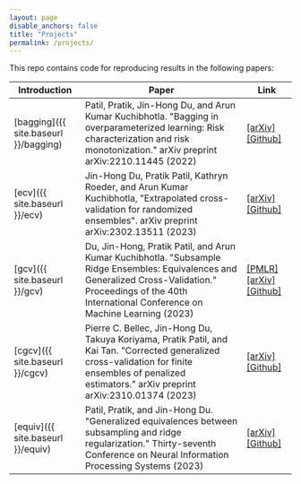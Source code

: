 ```yaml
---
layout: page
disable_anchors: false
title: "Projects"
permalink: /projects/
---
```


This repo contains code for reproducing results in the following papers:


Introduction | Paper | Link
---|---|---
[bagging]({{ site.baseurl }}/bagging) | Patil, Pratik, Jin-Hong Du, and Arun Kumar Kuchibhotla. "Bagging in overparameterized learning: Risk characterization and risk monotonization." arXiv preprint arXiv:2210.11445 (2022) | [[arXiv]](https://doi.org/10.48550/arXiv.2210.11445) [[Github]](https://github.com/jaydu1/overparameterized-bagging/tree/main/paper/bagging)
[ecv]({{ site.baseurl }}/ecv)  | Jin-Hong Du, Pratik Patil, Kathryn Roeder, and Arun Kumar Kuchibhotla, "Extrapolated cross-validation for randomized ensembles". arXiv preprint arXiv:2302.13511 (2023) | [[arXiv]](https://doi.org/10.48550/arXiv.2302.13511) [[Github]](https://github.com/jaydu1/ECV)
[gcv]({{ site.baseurl }}/gcv)  | Du, Jin-Hong, Pratik Patil, and Arun Kumar Kuchibhotla. "Subsample Ridge Ensembles: Equivalences and Generalized Cross-Validation." Proceedings of the 40th International Conference on Machine Learning (2023) | [[PMLR]](https://proceedings.mlr.press/v202/du23d.html) [[arXiv]](https://doi.org/10.48550/arXiv.2304.13016) [[Github]](https://github.com/jaydu1/overparameterized-bagging/tree/main/paper/gcv)
[cgcv]({{ site.baseurl }}/cgcv) | Pierre C. Bellec, Jin-Hong Du, Takuya Koriyama, Pratik Patil, and Kai Tan. "Corrected generalized cross-validation for finite ensembles of penalized estimators." arXiv preprint arXiv:2310.01374 (2023)  | [[arXiv]](https://doi.org/10.48550/arXiv.2310.01374) [[Github]](https://github.com/kaitan365/CorrectedGCV/tree/main) 
[equiv]({{ site.baseurl }}/equiv) | Patil, Pratik, and Jin-Hong Du. "Generalized equivalences between subsampling and ridge regularization." Thirty-seventh Conference on Neural Information Processing Systems (2023) | [[arXiv]](https://doi.org/10.48550/arXiv.2305.18496) [[Github]](https://github.com/jaydu1/overparameterized-bagging/tree/main/paper/equiv)


